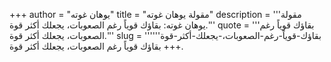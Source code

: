 +++
author = "يوهان غوته"
title = "مقولة يوهان غوته"
description = '''مقولة يوهان غوته: بقاؤك قوياً رغم الصعوبات، يجعلك أكثر قوة.'''
quote = '''بقاؤك قوياً رغم الصعوبات، يجعلك أكثر قوة.'''
slug = '''بقاؤك-قوياً-رغم-الصعوبات،-يجعلك-أكثر-قوة'''
+++
بقاؤك قوياً رغم الصعوبات، يجعلك أكثر قوة.
